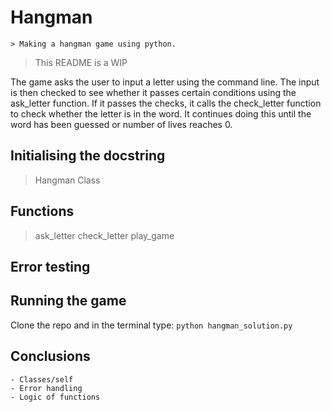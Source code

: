 # Hangman
    > Making a hangman game using python.  
> This README is a WIP

The game asks the user to input a letter using the command line. The input is then checked to see whether it passes certain conditions using the ask_letter function. If it passes the checks, it calls the check_letter function to check whether the letter is in the word. It continues doing this until the word has been guessed or number of lives reaches 0.
    

## Initialising the docstring
> Hangman Class


## Functions
> ask_letter
> check_letter
> play_game

## Error testing

## Running the game
Clone the repo and in the terminal type: 
    ```python hangman_solution.py```

## Conclusions
    - Classes/self
    - Error handling
    - Logic of functions

